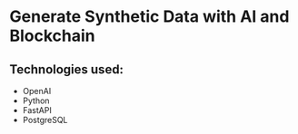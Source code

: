 # Generate Synthetic Data with AI and Blockchain

## Technologies used:
- OpenAI
- Python
- FastAPI
- PostgreSQL
